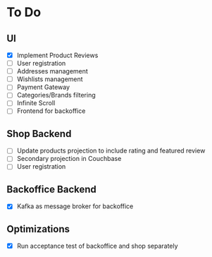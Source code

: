 # To Do

## UI

- [x] Implement Product Reviews
- [ ] User registration
- [ ] Addresses management
- [ ] Wishlists management
- [ ] Payment Gateway
- [ ] Categories/Brands filtering
- [ ] Infinite Scroll
- [ ] Frontend for backoffice

## Shop Backend

- [ ] Update products projection to include rating and featured review
- [ ] Secondary projection in Couchbase
- [ ] User registration

## Backoffice Backend

- [x] Kafka as message broker for backoffice

## Optimizations

- [x] Run acceptance test of backoffice and shop separately

